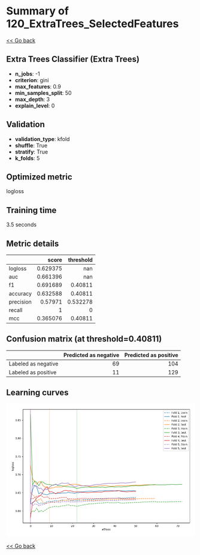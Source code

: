 # Summary of 120_ExtraTrees_SelectedFeatures

[<< Go back](../README.md)


## Extra Trees Classifier (Extra Trees)
- **n_jobs**: -1
- **criterion**: gini
- **max_features**: 0.9
- **min_samples_split**: 50
- **max_depth**: 3
- **explain_level**: 0

## Validation
 - **validation_type**: kfold
 - **shuffle**: True
 - **stratify**: True
 - **k_folds**: 5

## Optimized metric
logloss

## Training time

3.5 seconds

## Metric details
|           |    score |   threshold |
|:----------|---------:|------------:|
| logloss   | 0.629375 |  nan        |
| auc       | 0.661396 |  nan        |
| f1        | 0.691689 |    0.40811  |
| accuracy  | 0.632588 |    0.40811  |
| precision | 0.57971  |    0.532278 |
| recall    | 1        |    0        |
| mcc       | 0.365076 |    0.40811  |


## Confusion matrix (at threshold=0.40811)
|                     |   Predicted as negative |   Predicted as positive |
|:--------------------|------------------------:|------------------------:|
| Labeled as negative |                      69 |                     104 |
| Labeled as positive |                      11 |                     129 |

## Learning curves
![Learning curves](learning_curves.png)

[<< Go back](../README.md)
